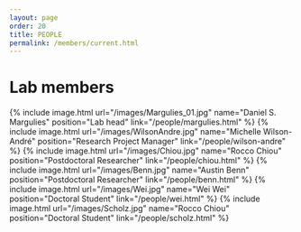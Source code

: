 ```yaml
---
layout: page
order: 20
title: PEOPLE
permalink: /members/current.html
---
```


# Lab members  

{% include image.html url="/images/Margulies_01.jpg" name="Daniel S. Margulies" position="Lab head" link="/people/margulies.html" %} 
{% include image.html url="/images/WilsonAndre.jpg" name="Michelle Wilson-André" position="Research Project Manager" link="/people/wilson-andre" %} 
{% include image.html url="/images/Chiou.jpg" name="Rocco Chiou" position="Postdoctoral Researcher" link="/people/chiou.html" %} 
{% include image.html url="/images/Benn.jpg" name="Austin Benn" position="Postdoctoral Researcher" link="/people/benn.html" %} 
{% include image.html url="/images/Wei.jpg" name="Wei Wei" position="Doctoral Student" link="/people/wei.html" %} 
{% include image.html url="/images/Scholz.jpg" name="Rocco Chiou" position="Doctoral Student" link="/people/scholz.html" %} 
<!--- 
{% include image.html url="/images/Alberti.jpg" name="Francesco Alberti" position="Research Intern" link="/people/alberti.html" %} 
--->